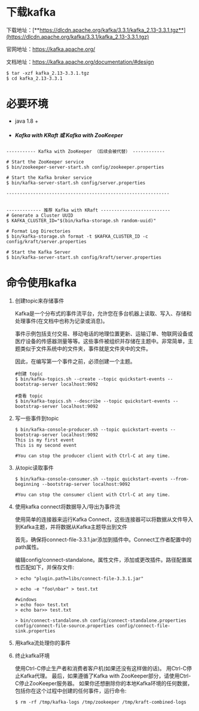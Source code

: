 # 下载kafka

下载地址：[**https://dlcdn.apache.org/kafka/3.3.1/kafka_2.13-3.3.1.tgz**](https://dlcdn.apache.org/kafka/3.3.1/kafka_2.13-3.3.1.tgz)

官网地址：https://kafka.apache.org/

文档地址：https://kafka.apache.org/documentation/#design

```
$ tar -xzf kafka_2.13-3.3.1.tgz
$ cd kafka_2.13-3.3.1
```

# 必要环境

- java 1.8 +

- ##### Kafka with KRaft   或  Kafka with ZooKeeper

```
----------- Kafka with ZooKeeper （后续会被代替） ------------

# Start the ZooKeeper service
$ bin/zookeeper-server-start.sh config/zookeeper.properties

# Start the Kafka broker service
$ bin/kafka-server-start.sh config/server.properties

-------------------------------------------------------------


------------- 推荐 Kafka with KRaft --------------------------
# Generate a Cluster UUID
$ KAFKA_CLUSTER_ID="$(bin/kafka-storage.sh random-uuid)"

# Format Log Directories
$ bin/kafka-storage.sh format -t $KAFKA_CLUSTER_ID -c config/kraft/server.properties

# Start the Kafka Server
$ bin/kafka-server-start.sh config/kraft/server.properties

```



# 命令使用kafka

1. 创建topic来存储事件

   Kafka是一个分布式的事件流平台，允许您在多台机器上读取、写入、存储和处理事件(在文档中也称为记录或消息)。

   事件示例包括支付交易、移动电话的地理位置更新、运输订单、物联网设备或医疗设备的传感器测量等等。这些事件被组织并存储在主题中。非常简单，主题类似于文件系统中的文件夹，事件就是文件夹中的文件。

   因此，在编写第一个事件之前，必须创建一个主题。

   ```
   #创建 topic
   $ bin/kafka-topics.sh --create --topic quickstart-events --bootstrap-server localhost:9092
   
   #查看 topic
   $ bin/kafka-topics.sh --describe --topic quickstart-events --bootstrap-server localhost:9092
   ```

   

2. 写一些事件到topic

   ```
   $ bin/kafka-console-producer.sh --topic quickstart-events --bootstrap-server localhost:9092
   This is my first event
   This is my second event
   
   #You can stop the producer client with Ctrl-C at any time.
   ```

   

3. 从topic读取事件

   ```
   $ bin/kafka-console-consumer.sh --topic quickstart-events --from-beginning --bootstrap-server localhost:9092
   
   #You can stop the consumer client with Ctrl-C at any time.
   ```

   

4. 使用kafka connect将数据导入/导出为事件流

   使用简单的连接器来运行Kafka Connect，这些连接器可以将数据从文件导入到Kafka主题，并将数据从Kafka主题导出到文件

   首先，确保将connect-file-3.3.1.jar添加到插件中。Connect工作者配置中的path属性。

   编辑config/connect-standalone。属性文件，添加或更改插件。路径配置属性匹配如下，并保存文件:

   ```
   > echo "plugin.path=libs/connect-file-3.3.1.jar"
   
   > echo -e "foo\nbar" > test.txt
   
   #windows
   > echo foo> test.txt
   > echo bar>> test.txt
   
   > bin/connect-standalone.sh config/connect-standalone.properties config/connect-file-source.properties config/connect-file-sink.properties
   ```

   

5. 用kafka流处理你的事件

6. 终止kafka环境

   使用Ctrl-C停止生产者和消费者客户机(如果还没有这样做的话)。
   用Ctrl-C停止Kafka代理。
   最后，如果遵循了Kafka with ZooKeeper部分，请使用Ctrl-C停止ZooKeeper服务器。
   如果你还想删除你的本地Kafka环境的任何数据，包括你在这个过程中创建的任何事件，运行命令:

   ```
   $ rm -rf /tmp/kafka-logs /tmp/zookeeper /tmp/kraft-combined-logs
   ```

   